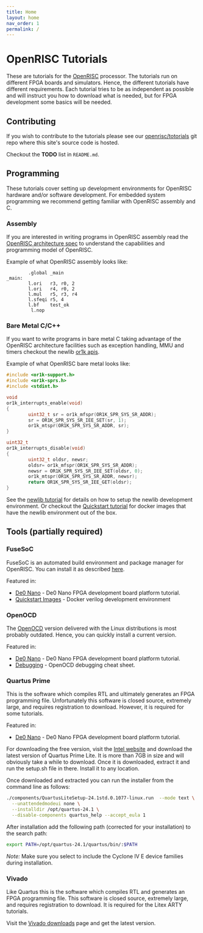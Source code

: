 ```yaml
---
title: Home
layout: home
nav_order: 1
permalink: /
---
```


# OpenRISC Tutorials

These are tutorials for the [OpenRISC](https://openrisc.io) processor. The tutorials run on
different FPGA boards and simulators. Hence, the different tutorials have
different requirements. Each tutorial tries to be as independent as possible and
will instruct you how to download what is needed, but for FPGA development some
basics will be needed.

## Contributing

If you wish to contribute to the tutorials please see our
[openrisc/totorials](https://github.com/openrisc/tutorials) git repo where this
site's source code is hosted.

Checkout the **TODO** list in `README.md`.

## Programming

These tutorials cover setting up development environments for OpenRISC hardware
and/or software development.  For embedded system programming we recommend
getting familiar with OpenRISC assembly and C.

### Assembly

If you are interested in writing programs in OpenRISC assembly read the
[OpenRISC architecture spec](https://openrisc.io/architecture) to understand the
capabilities and programming model of OpenRISC.

Example of what OpenRISC assembly looks like:

```
        .global _main
_main:
        l.ori   r3, r0, 2
        l.ori   r4, r0, 2
        l.mul   r5, r3, r4
        l.sfeqi r5, 4
        l.bf    test_ok
         l.nop
```

### Bare Metal C/C++

If you want to write programs in bare metal C taking advantage of the OpenRISC
architecture facilities such as exception handling, MMU and timers
checkout the newlib [or1k apis](https://openrisc.io/newlib/docs/html/modules.html).

Example of what OpenRISC bare metal looks like:

```c
#include <or1k-support.h>
#include <or1k-sprs.h>
#include <stdint.h>

void
or1k_interrupts_enable(void)
{
        uint32_t sr = or1k_mfspr(OR1K_SPR_SYS_SR_ADDR);
        sr = OR1K_SPR_SYS_SR_IEE_SET(sr, 1);
        or1k_mtspr(OR1K_SPR_SYS_SR_ADDR, sr);
}

uint32_t
or1k_interrupts_disable(void)
{
        uint32_t oldsr, newsr;
        oldsr= or1k_mfspr(OR1K_SPR_SYS_SR_ADDR);
        newsr = OR1K_SPR_SYS_SR_IEE_SET(oldsr, 0);
        or1k_mtspr(OR1K_SPR_SYS_SR_ADDR, newsr);
        return OR1K_SPR_SYS_SR_IEE_GET(oldsr);
}
```

See the [newlib tutorial](newlib.html) for details on how to setup the newlib development
environment.  Or checkout the [Quickstart tutorial](images.html) for docker images
that have the newlib environment out of the box.

## Tools (partially required)

### FuseSoC

FuseSoC is an automated build environment and package manager for
OpenRISC. You can install it as described
[here](https://github.com/olofk/fusesoc).

Featured in:

 * [De0 Nano](de0_nano/) - De0 Nano FPGA development board platform tutorial.
 * [Quickstart Images](images.html) - Docker verilog development environment

### OpenOCD

The [OpenOCD](http://www.openocd.org) version delivered with the Linux
distributions is most probably outdated. Hence, you can quickly
install a current version.

Featured in:

 * [De0 Nano](de0_nano/) - De0 Nano FPGA development board platform tutorial.
 * [Debugging](docs/Debugging.html) - OpenOCD debugging cheat sheet.

### Quartus Prime

This is the software which compiles RTL and ultimately generates an
FPGA programming file. Unfortunately this software is closed source,
extremely large, and requires registration to download. However, it is
required for some tutorials.

Featured in:

 * [De0 Nano](de0_nano/) - De0 Nano FPGA development board platform tutorial.

For downloading the free version, visit the
[Intel website](https://www.intel.com/content/www/us/en/software-kit/849769/intel-quartus-prime-lite-edition-design-software-version-24-1-for-linux.html) and
download the latest version of Quartus Prime Lite.
It is more than 7GB in size and will obviously take a while to download. Once it
is downloaded, extract it and run the setup.sh file in there. Install
it to any location.

Once downloaded and extracted you can run the installer from the command line as follows:

```bash
./components/QuartusLiteSetup-24.1std.0.1077-linux.run  --mode text \
  --unattendedmodeui none \
  --installdir /opt/quartus-24.1 \
  --disable-components quartus_help --accept_eula 1
```

After installation add the following path (corrected for your
installation) to the search path:

```bash
export PATH=/opt/quartus-24.1/quartus/bin/:$PATH
```

*Note:* Make sure you select to include the Cyclone IV E device
 families during installation.

### Vivado

Like Quartus this is the software which compiles RTL and generates an FPGA
programming file. This software is closed source, extremely large, and requires
registration to download. It is required for the Litex ARTY tutorials.

Visit the [Vivado downloads](https://www.xilinx.com/support/download.html)
page and get the latest version.
